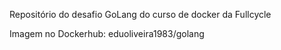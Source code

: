 Repositório do desafio GoLang do curso de docker da Fullcycle

Imagem no Dockerhub: eduoliveira1983/golang